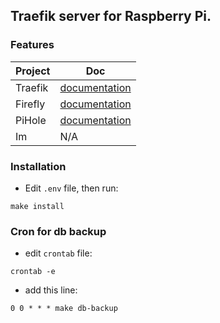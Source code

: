 ## Traefik server for Raspberry Pi.

### Features

| Project   | Doc
|-----------|-----
| Traefik   | [documentation](https://docs.traefik.io/getting-started/concepts/)
| Firefly   | [documentation](https://docs.firefly-iii.org/)
| PiHole    | [documentation](https://docs.pi-hole.net/)
| Im        | N/A

### Installation

* Edit `.env` file, then run:

```
make install
```

### Cron for db backup

- edit `crontab` file:
```
crontab -e
```

- add this line:
```
0 0 * * * make db-backup
```
